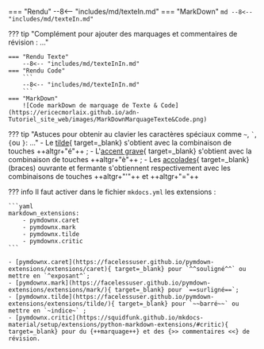 === "Rendu"
    --8<-- "includes/md/texteIn.md"
=== "MarkDown"
    ```md
    --8<-- "includes/md/texteIn.md"
    ```

??? tip "Complément pour ajouter des marquages et commentaires de révision : ..."

    === "Rendu Texte"
        --8<-- "includes/md/texteInIn.md"
    === "Rendu Code"
        ```
        --8<-- "includes/md/texteInIn.md"
        ```           
    === "MarkDown"
        ![Code markDown de marquage de Texte & Code](https://ericecmorlaix.github.io/adn-Tutoriel_site_web/images/MarkDownMarquageTexte&Code.png)


??? tip "Astuces pour obtenir au clavier les caractères spéciaux comme `~`, `` ` ``, `{`ou `}`: ..." 
    - Le [tilde](https://fr.wikipedia.org/wiki/Tilde){ target=_blank} s'obtient avec la combinaison de touches ++altgr+"é"++ ;
    - L'[accent grave](https://fr.wikipedia.org/wiki/Accent_grave){ target=_blank} s'obtient avec la combinaison de touches ++altgr+"è"++ ;
    - Les [accolades](https://fr.wikipedia.org/wiki/Accolade){ target=_blank} (braces) ouvrante et fermante s'obtiennent respectivement avec les combinaisons de touches ++altgr+"'"++ et ++altgr+"="++  

??? info 
    Il faut activer dans le fichier `mkdocs.yml` les extensions :

    ```yaml
    markdown_extensions:
        - pymdownx.caret
        - pymdownx.mark
        - pymdownx.tilde
        - pymdownx.critic
    ```

    - [pymdownx.caret](https://facelessuser.github.io/pymdown-extensions/extensions/caret){ target=_blank} pour `^^souligné^^` ou mettre en `^exposant^`;
    - [pymdownx.mark](https://facelessuser.github.io/pymdown-extensions/extensions/mark/){ target=_blank} pour `==surligné==`;
    - [pymdownx.tilde](https://facelessuser.github.io/pymdown-extensions/extensions/tilde/){ target=_blank} pour `~~barré~~` ou mettre en `~indice~` ;
    - [pymdownx.critic](https://squidfunk.github.io/mkdocs-material/setup/extensions/python-markdown-extensions/#critic){ target=_blank} pour du {++marquage++} et des {>> commentaires <<} de révision.